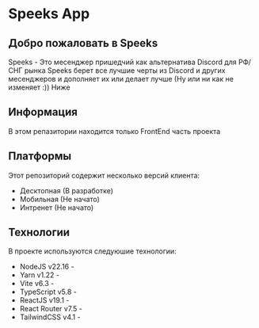 # Speeks App

## Добро пожаловать в Speeks

Speeks - Это месенджер пришедчий как альтернатива Discord для РФ/СНГ рынка
Speeks берет все лучшие черты из Discord и других месенджеров и дополняет их или делает лучше (Ну или ни как не изменяет :))
Ниже

## Информация

В этом репазитории находится только FrontEnd часть проекта

## Платформы

Этот репозиторий содержит несколько версий клиента:
- Десктопная (В разработке)
- Мобильная  (Не начато)
- Интренет   (Не начато)

## Технологии

В проекте используются следуюшие технологии:
- NodeJS       v22.16 - 
- Yarn         v1.22  - 
- Vite         v6.3   -
- TypeScript   v5.8   - 
- ReactJS      v19.1  - 
- React Router v7.5   - 
- TailwindCSS  v4.1   - 